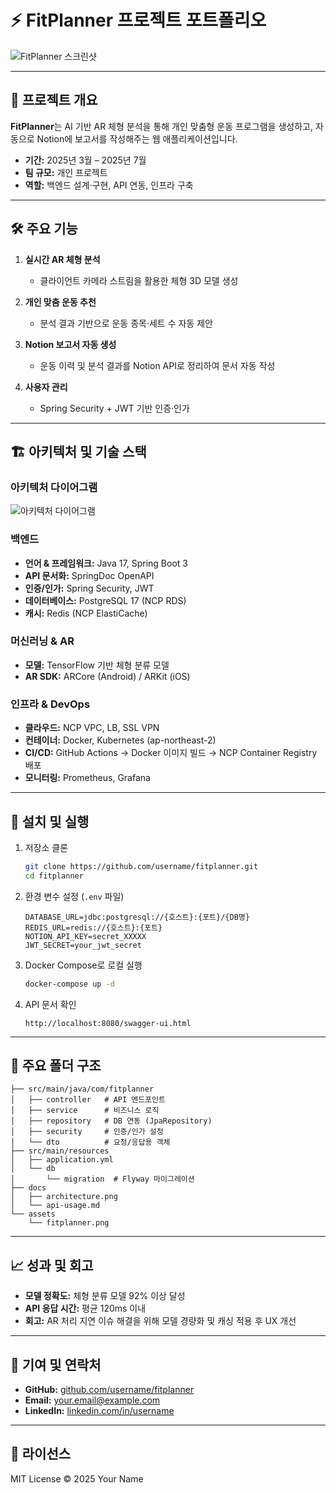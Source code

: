 # ⚡ FitPlanner 프로젝트 포트폴리오

![FitPlanner 스크린샷](./assets/fitplanner.png)

---

## 📖 프로젝트 개요

**FitPlanner**는 AI 기반 AR 체형 분석을 통해 개인 맞춤형 운동 프로그램을 생성하고, 자동으로 Notion에 보고서를 작성해주는 웹 애플리케이션입니다.

* **기간:** 2025년 3월 – 2025년 7월
* **팀 규모:** 개인 프로젝트
* **역할:** 백엔드 설계·구현, API 연동, 인프라 구축

---

## 🛠 주요 기능

1. **실시간 AR 체형 분석**

   * 클라이언트 카메라 스트림을 활용한 체형 3D 모델 생성
2. **개인 맞춤 운동 추천**

   * 분석 결과 기반으로 운동 종목·세트 수 자동 제안
3. **Notion 보고서 자동 생성**

   * 운동 이력 및 분석 결과를 Notion API로 정리하여 문서 자동 작성
4. **사용자 관리**

   * Spring Security + JWT 기반 인증·인가

---

## 🏗 아키텍처 및 기술 스택

### 아키텍처 다이어그램

![아키텍처 다이어그램](./docs/architecture.png)

### 백엔드

* **언어 & 프레임워크:** Java 17, Spring Boot 3
* **API 문서화:** SpringDoc OpenAPI
* **인증/인가:** Spring Security, JWT
* **데이터베이스:** PostgreSQL 17 (NCP RDS)
* **캐시:** Redis (NCP ElastiCache)

### 머신러닝 & AR

* **모델:** TensorFlow 기반 체형 분류 모델
* **AR SDK:** ARCore (Android) / ARKit (iOS)

### 인프라 & DevOps

* **클라우드:** NCP VPC, LB, SSL VPN
* **컨테이너:** Docker, Kubernetes (ap-northeast-2)
* **CI/CD:** GitHub Actions → Docker 이미지 빌드 → NCP Container Registry 배포
* **모니터링:** Prometheus, Grafana

---

## 🚀 설치 및 실행

1. 저장소 클론

   ```bash
   git clone https://github.com/username/fitplanner.git
   cd fitplanner
   ```

2. 환경 변수 설정 (`.env` 파일)

   ```dotenv
   DATABASE_URL=jdbc:postgresql://{호스트}:{포트}/{DB명}
   REDIS_URL=redis://{호스트}:{포트}
   NOTION_API_KEY=secret_XXXXX
   JWT_SECRET=your_jwt_secret
   ```

3. Docker Compose로 로컬 실행

   ```bash
   docker-compose up -d
   ```

4. API 문서 확인

   ```text
   http://localhost:8080/swagger-ui.html
   ```

---

## 📂 주요 폴더 구조

```
├── src/main/java/com/fitplanner
│   ├── controller   # API 엔드포인트
│   ├── service      # 비즈니스 로직
│   ├── repository   # DB 연동 (JpaRepository)
│   ├── security     # 인증/인가 설정
│   └── dto          # 요청/응답용 객체
├── src/main/resources
│   ├── application.yml
│   └── db
│       └── migration  # Flyway 마이그레이션
├── docs
│   ├── architecture.png
│   └── api-usage.md
└── assets
    └── fitplanner.png
```

---

## 📈 성과 및 회고

* **모델 정확도:** 체형 분류 모델 92% 이상 달성
* **API 응답 시간:** 평균 120ms 이내
* **회고:** AR 처리 지연 이슈 해결을 위해 모델 경량화 및 캐싱 적용 후 UX 개선

---

## 🤝 기여 및 연락처

* **GitHub:** [github.com/username/fitplanner](https://github.com/username/fitplanner)
* **Email:** [your.email@example.com](mailto:your.email@example.com)
* **LinkedIn:** [linkedin.com/in/username](https://linkedin.com/in/username)

---

## 📜 라이선스

MIT License © 2025 Your Name
